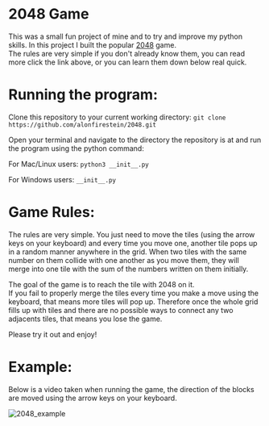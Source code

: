 # 2048 Game

This was a small fun project of mine and to try and improve my python skills.
In this project I built the popular [2048](https://en.wikipedia.org/wiki/2048_(video_game)) game.  
The rules are very simple if you don't already know them, you can read more click the link above, or you can learn them down below real quick.


# Running the program:  
Clone this repository to your current working directory:
`git clone https://github.com/alonfirestein/2048.git`
  
Open your terminal and navigate to the directory the repository is at and run the program using the python command:
  
For Mac/Linux users:  `python3 __init__.py`  
  
For Windows users: `__init__.py`


# Game Rules:  
  
The rules are very simple. You just need to move the tiles (using the arrow keys on your keyboard) and every time you move one, another tile pops up in a random manner anywhere in the grid. When two tiles with the same number on them collide with one another as you move them, they will merge into one tile with the sum of the numbers written on them initially. 
  
The goal of the game is to reach the tile with 2048 on it.  
If you fail to properly merge the tiles every time you make a move using the keyboard, that means more tiles will pop up. Therefore once the whole grid fills up with tiles and there are no possible ways to connect any two adjacents tiles, that means you lose the game.
  
Please try it out and enjoy!




# Example:
  
Below is a video taken when running the game, the direction of the blocks are moved using the arrow keys on your keyboard.
  
![2048_example](https://user-images.githubusercontent.com/57404551/103093561-5df33c00-4603-11eb-9197-99f04f13ad78.gif)

